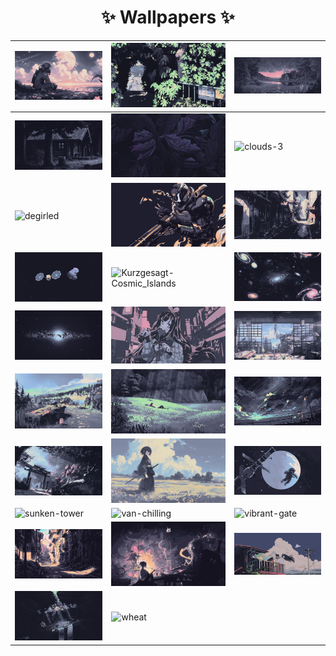 <h1 align="center">✨ Wallpapers ✨</h1>

| ![astronaut](./astronaut.png) | ![beach-path](./beach-path.jpg) | ![cabin-5](./cabin-5.png) |
|-------------------|-------------------|-------------------|
| ![cabin](./cabin.png) | ![cat_leaves](./cat_leaves.png) | ![clouds-3](./clouds-3.png) |
| ![degirled](./degirled.png) | ![doom-catppuccin-l3](./doom-catppuccin-l3.png) | ![japan-alley](./japan-alley.png) |
| ![Kurzgesagt-Asteroid_Miner_1](./Kurzgesagt-Asteroid_Miner_1.png) | ![Kurzgesagt-Cosmic_Islands](./Kurzgesagt-Cosmic_Islands.png) | ![Kurzgesagt-Galaxies](./Kurzgesagt-Galaxies.png) |
| ![Kurzgesagt-Galaxy_3](./Kurzgesagt-Galaxy_3.png) | ![Mocha-hald8-pinkish](./Mocha-hald8-pinkish.jpg) | ![paint](./paint.jpg) |
| ![painting-standing](./painting-standing.jpg) | ![pixel-napping](./pixel-napping.png) | ![result_3](./result_3.png) |
| ![sakura-gate](./sakura-gate.jpg) | ![samurai](./samurai.jpg) | ![space](./space.png) |
| ![sunken-tower](./sunken-tower.png) | ![van-chilling](./van-chilling.png) | ![vibrant-gate](./vibrant-gate.png) |
| ![wallpaper-theme-converter5](./wallpaper-theme-converter5.png) | ![wallpaper-theme-converter9](./wallpaper-theme-converter9.png) | ![wall_2](./wall_2.png) |
| ![waterfall](./waterfall.png) | ![wheat](./wheat.png) | |
